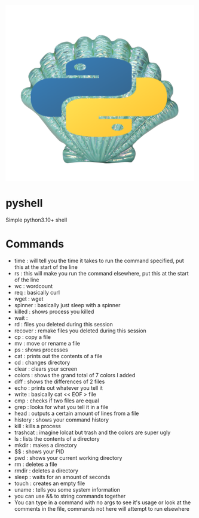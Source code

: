 ![pyshell logo](https://github.com/0xsweat/pyshell/blob/main/pyshell.png)
#     pyshell
Simple python3.10+ shell
# Commands
- time : will tell you the time it takes to run the command specified, put this at the start of the line
- rs : this will make you run the command elsewhere, put this at the start of the line
- wc : wordcount
- req : basically curl
- wget : wget
- spinner : basically just sleep with a spinner
- killed : shows process you killed
- wait :
- rd : files you deleted during this session
- recover : remake files you deleted during this session
- cp : copy a file
- mv : move or rename a file
- ps : shows processes
- cat : prints out the contents of a file
- cd : changes directory
- clear : clears your screen
- colors : shows the grand total of 7 colors I added
- diff : shows the differences of 2 files
- echo : prints out whatever you tell it
- write : basically cat << EOF > file
- cmp : checks if two files are equal
- grep : looks for what you tell it in a file
- head : outputs a certain amount of lines from a file
- history : shows your command history
- kill : kills a process
- trashcat : imagine lolcat but trash and the colors are super ugly
- ls : lists the contents of a directory
- mkdir : makes a directory
- $$ : shows your PID
- pwd : shows your current working directory
- rm : deletes a file
- rmdir : deletes a directory
- sleep : waits for an amount of seconds
- touch : creates an empty file
- uname : tells you some system information
- you can use && to string commands together
- You can type in a command with no args to see it's usage or look at the comments in the file, commands not here will attempt to run elsewhere
